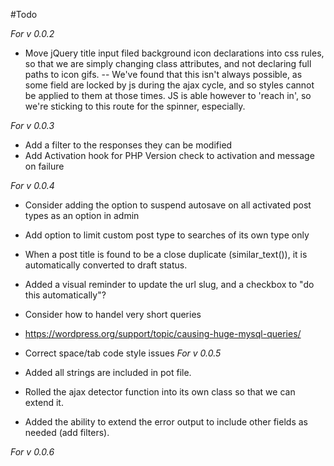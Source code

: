 #Todo

_For v 0.0.2_
 
* Move jQuery title input filed background icon declarations into css rules, so that we are simply changing class attributes, and not declaring full paths to icon gifs.
-- We've found that this isn't always possible, as some field are locked by js during the ajax cycle, and so styles cannot be applied to them at those times. JS is able however to 'reach in', so we're sticking to this route for the spinner, especially.


_For v 0.0.3_

* Add a filter to the responses they can be modified
* Add Activation hook for PHP Version check to activation and message on failure

_For v 0.0.4_

* Consider adding the option to suspend autosave on all activated post types as an option in admin
* Add option to limit custom post type to searches of its own type only

* When a post title is found to be a close duplicate (similar_text()), it is automatically converted to draft status.
* Added a visual reminder to update the url slug, and a checkbox to "do this automatically"?

* Consider how to handel very short queries 
* https://wordpress.org/support/topic/causing-huge-mysql-queries/
* Correct space/tab code style issues
_For v 0.0.5_

* Added all strings are included in pot file.
* Rolled the ajax detector function into its own class so that we can extend it. 
* Added the ability to extend the error output to include other fields as needed (add filters).

_For v 0.0.6_
